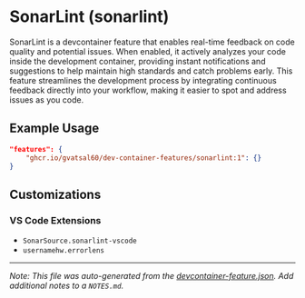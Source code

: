 
# SonarLint (sonarlint)

SonarLint is a devcontainer feature that enables real-time feedback on code quality and potential issues. When enabled, it actively analyzes your code inside the development container, providing instant notifications and suggestions to help maintain high standards and catch problems early. This feature streamlines the development process by integrating continuous feedback directly into your workflow, making it easier to spot and address issues as you code.

## Example Usage

```json
"features": {
    "ghcr.io/gvatsal60/dev-container-features/sonarlint:1": {}
}
```



## Customizations

### VS Code Extensions

- `SonarSource.sonarlint-vscode`
- `usernamehw.errorlens`



---

_Note: This file was auto-generated from the [devcontainer-feature.json](https://github.com/gvatsal60/dev-container-features/blob/main/src/sonarlint/devcontainer-feature.json).  Add additional notes to a `NOTES.md`._
